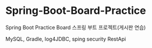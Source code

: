# Spring-Boot-Board-Practice
Spring Boot Practice Board
스프링 부트 프로젝트(게시판 연습)

MySQL, Gradle, log4JDBC, sping security
RestApi
